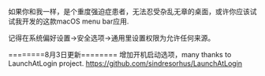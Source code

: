 如果你和我一样，是个重度强迫症患者，无法忍受杂乱无章的桌面，或许你应该试试我开发的这款macOS menu bar应用.

记得在系统偏好设置->安全选项->通用里设置权限为允许任何来源。

========8月3日更新========
增加开机启动选项，many thanks to LaunchAtLogin project. https://github.com/sindresorhus/LaunchAtLogin